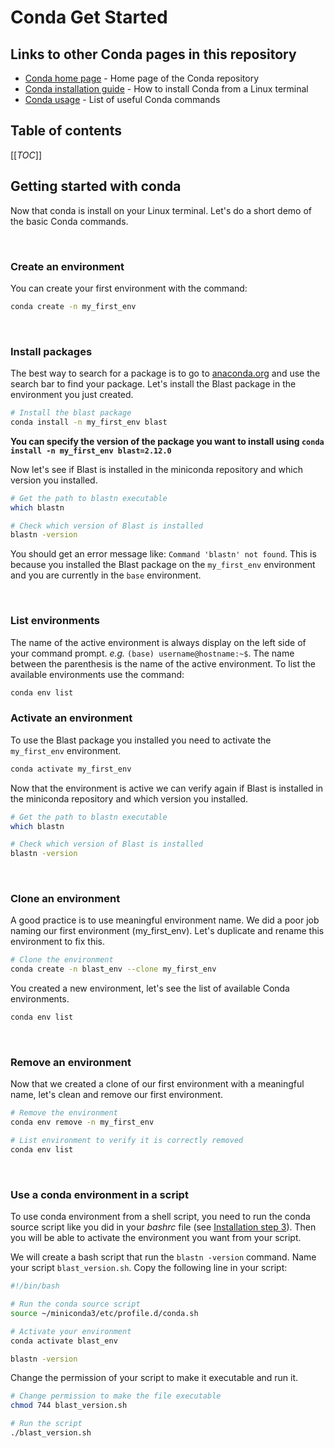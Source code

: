 # Conda Get Started

## Links to other Conda pages in this repository

- [Conda home page](/Conda) - Home page of the Conda repository
- [Conda installation guide](/Conda/conda_installation_guide.md) - How to install Conda from a Linux terminal
- [Conda usage](/Conda/conda_usage.md) - List of useful Conda commands

## Table of contents

[[_TOC_]]

## Getting started with conda

Now that conda is install on your Linux terminal. Let's do a short demo of the basic Conda commands.

<br>

### Create an environment

You can create your first environment with the command:

```bash
conda create -n my_first_env
```

<br>

### Install packages

The best way to search for a package is to go to [anaconda.org](https://anaconda.org/) and use the search bar to find your package. Let's install the Blast package in the environment you just created.

```bash
# Install the blast package
conda install -n my_first_env blast
```

**You can specify the version of the package you want to install using `conda install -n my_first_env blast=2.12.0`**

Now let's see if Blast is installed in the miniconda repository and which version you installed.

```bash
# Get the path to blastn executable
which blastn

# Check which version of Blast is installed
blastn -version
```

You should get an error message like: `Command 'blastn' not found`. This is because you installed the Blast package on the `my_first_env` environment and you are currently in the `base` environment.

<br>

### List environments

The name of the active environment is always display on the left side of your command prompt. *e.g.* `(base) username@hostname:~$`. The name between the parenthesis is the name of the active environment. To list the available environments use the command:

```bash
conda env list
```

### Activate an environment

To use the Blast package you installed you need to activate the `my_first_env` environment.

```bash
conda activate my_first_env
```

Now that the environment is active we can verify again if Blast is installed in the miniconda repository and which version you installed.

```bash
# Get the path to blastn executable
which blastn

# Check which version of Blast is installed
blastn -version
```

<br>

### Clone an environment

A good practice is to use meaningful environment name. We did a poor job naming our first environment (my_first_env). Let's duplicate and rename this environment to fix this.

```bash
# Clone the environment
conda create -n blast_env --clone my_first_env
```

You created a new environment, let's see the list of available Conda environments.

```bash
conda env list
```

<br>

### Remove an environment

Now that we created a clone of our first environment with a meaningful name, let's clean and remove our first environment.

```bash
# Remove the environment
conda env remove -n my_first_env

# List environment to verify it is correctly removed
conda env list
```

<br>

### Use a conda environment in a script

To use conda environment from a shell script, you need to run the conda source script like you did in your *bashrc* file (see [Installation step 3](conda_installation_guide.md#installation)). Then you will be able to activate the environment you want from your script.

We will create a bash script that run the `blastn -version` command. Name your script `blast_version.sh`. Copy the following line in your script:

```bash
#!/bin/bash

# Run the conda source script
source ~/miniconda3/etc/profile.d/conda.sh

# Activate your environment
conda activate blast_env

blastn -version
```

Change the permission of your script to make it executable and run it.

```bash
# Change permission to make the file executable
chmod 744 blast_version.sh

# Run the script
./blast_version.sh
```
